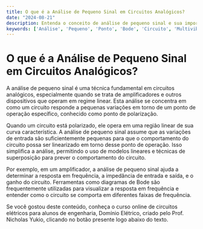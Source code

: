 ```yaml
---
title: O que é a Análise de Pequeno Sinal em Circuitos Analógicos?
date: "2024-08-21"
description: Entenda o conceito de análise de pequeno sinal e sua importância em circuitos analógicos.
keywords: ['Análise', 'Pequeno', 'Ponto', 'Bode', 'Circuito', 'Multivibrador', 'Trigger']
---
```


# O que é a Análise de Pequeno Sinal em Circuitos Analógicos?

A análise de pequeno sinal é uma técnica fundamental em circuitos analógicos, especialmente quando se trata de amplificadores e outros dispositivos que operam em regime linear. Esta análise se concentra em como um circuito responde a pequenas variações em torno de um ponto de operação específico, conhecido como ponto de polarização.

Quando um circuito está polarizado, ele opera em uma região linear de sua curva característica. A análise de pequeno sinal assume que as variações de entrada são suficientemente pequenas para que o comportamento do circuito possa ser linearizado em torno desse ponto de operação. Isso simplifica a análise, permitindo o uso de modelos lineares e técnicas de superposição para prever o comportamento do circuito.

Por exemplo, em um amplificador, a análise de pequeno sinal ajuda a determinar a resposta em frequência, a impedância de entrada e saída, e o ganho do circuito. Ferramentas como diagramas de Bode são frequentemente utilizadas para visualizar a resposta em frequência e entender como o circuito se comporta em diferentes faixas de frequência.

Se você gostou deste conteúdo, conheça o curso online de circuitos elétricos para alunos de engenharia, Domínio Elétrico, criado pelo Prof. Nicholas Yukio, clicando no botão presente logo abaixo do texto.